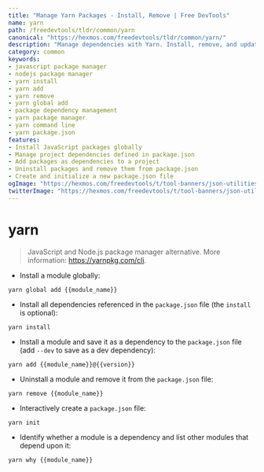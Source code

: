 ```yaml
---
title: "Manage Yarn Packages - Install, Remove | Free DevTools"
name: yarn
path: /freedevtools/tldr/common/yarn
canonical: "https://hexmos.com/freedevtools/tldr/common/yarn/"
description: "Manage dependencies with Yarn. Install, remove, and update JavaScript packages for your projects. Free online tool, no registration required."
category: common
keywords:
- javascript package manager
- nodejs package manager
- yarn install
- yarn add
- yarn remove
- yarn global add
- package dependency management
- yarn package manager
- yarn command line
- yarn package.json
features:
- Install JavaScript packages globally
- Manage project dependencies defined in package.json
- Add packages as dependencies to a project
- Uninstall packages and remove them from package.json
- Create and initialize a new package.json file
ogImage: "https://hexmos.com/freedevtools/t/tool-banners/json-utilities-banner.png"
twitterImage: "https://hexmos.com/freedevtools/t/tool-banners/json-utilities-banner.png"
---
```


# yarn

> JavaScript and Node.js package manager alternative.
> More information: <https://yarnpkg.com/cli>.

- Install a module globally:

`yarn global add {{module_name}}`

- Install all dependencies referenced in the `package.json` file (the `install` is optional):

`yarn install`

- Install a module and save it as a dependency to the `package.json` file (add `--dev` to save as a dev dependency):

`yarn add {{module_name}}@{{version}}`

- Uninstall a module and remove it from the `package.json` file:

`yarn remove {{module_name}}`

- Interactively create a `package.json` file:

`yarn init`

- Identify whether a module is a dependency and list other modules that depend upon it:

`yarn why {{module_name}}`
